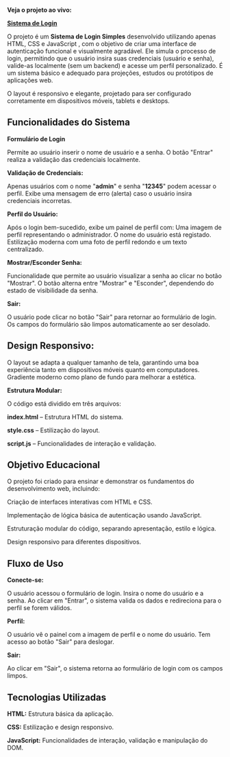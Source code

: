 **Veja o projeto ao vivo:**

**[Sistema de Login](https://ninja1375.github.io/Sistema-de-Login/)**

O projeto é um **Sistema de Login Simples** desenvolvido utilizando apenas HTML, CSS e JavaScript , com o objetivo de criar uma interface de autenticação funcional e visualmente agradável. Ele simula o processo de login, permitindo que o usuário insira suas credenciais (usuário e senha), valide-as localmente (sem um backend) e acesse um perfil personalizado. É um sistema básico e adequado para projeções, estudos ou protótipos de aplicações web.

O layout é responsivo e elegante, projetado para ser configurado corretamente em dispositivos móveis, tablets e desktops.

## Funcionalidades do Sistema

**Formulário de Login**

Permite ao usuário inserir o nome de usuário e a senha.
O botão "Entrar" realiza a validação das credenciais localmente.

**Validação de Credenciais:**

Apenas usuários com o nome "**admin**" e senha "**12345**" podem acessar o perfil.
Exibe uma mensagem de erro (alerta) caso o usuário insira credenciais incorretas.

**Perfil do Usuário:**

Após o login bem-sucedido, exibe um painel de perfil com:
Uma imagem de perfil representando o administrador.
O nome do usuário está registado.
Estilização moderna com uma foto de perfil redondo e um texto centralizado.

**Mostrar/Esconder Senha:**

Funcionalidade que permite ao usuário visualizar a senha ao clicar no botão "Mostrar".
O botão alterna entre "Mostrar" e "Esconder", dependendo do estado de visibilidade da senha.

**Sair:**

O usuário pode clicar no botão "Sair" para retornar ao formulário de login.
Os campos do formulário são limpos automaticamente ao ser desolado.

## Design Responsivo:

O layout se adapta a qualquer tamanho de tela, garantindo uma boa experiência tanto em dispositivos móveis quanto em computadores.
Gradiente moderno como plano de fundo para melhorar a estética.

**Estrutura Modular:**

O código está dividido em três arquivos:

**index.html** – Estrutura HTML do sistema.

**style.css** – Estilização do layout.

**script.js** – Funcionalidades de interação e validação.

## Objetivo Educacional

O projeto foi criado para ensinar e demonstrar os fundamentos do desenvolvimento web, incluindo:

Criação de interfaces interativas com HTML e CSS.

Implementação de lógica básica de autenticação usando JavaScript.

Estruturação modular do código, separando apresentação, estilo e lógica.

Design responsivo para diferentes dispositivos.

## Fluxo de Uso

**Conecte-se:**

O usuário acessou o formulário de login.
Insira o nome do usuário e a senha.
Ao clicar em "Entrar", o sistema valida os dados e redireciona para o perfil se forem válidos.

**Perfil:**

O usuário vê o painel com a imagem de perfil e o nome do usuário.
Tem acesso ao botão "Sair" para deslogar.

**Sair:**

Ao clicar em "Sair", o sistema retorna ao formulário de login com os campos limpos.

## Tecnologias Utilizadas

**HTML:** Estrutura básica da aplicação.

**CSS:** Estilização e design responsivo.

**JavaScript:** Funcionalidades de interação, validação e manipulação do DOM.
